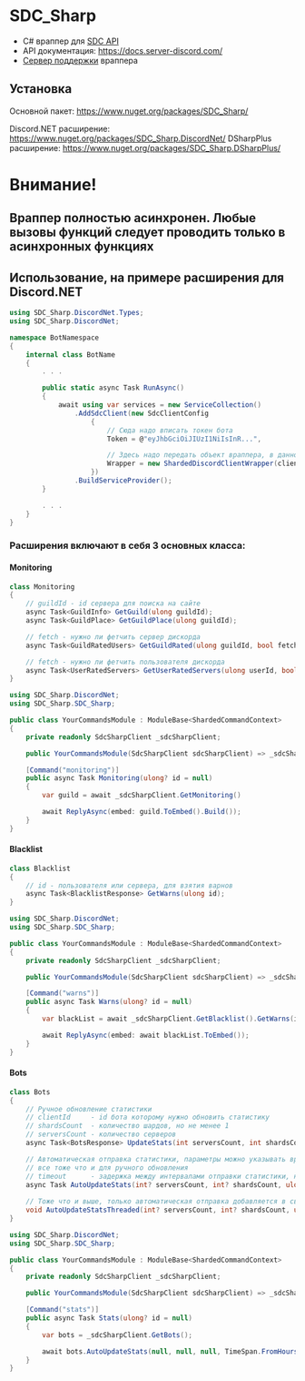 # SDC_Sharp
* C# враппер для [SDC API](https://docs.server-discord.com)
* API документация: https://docs.server-discord.com/
* [Сервер поддержки](https://discord.gg/NSkg6N9) враппера 

## Установка

Основной пакет: https://www.nuget.org/packages/SDC_Sharp/

Discord.NET расширение: https://www.nuget.org/packages/SDC_Sharp.DiscordNet/
DSharpPlus расширение: https://www.nuget.org/packages/SDC_Sharp.DSharpPlus/

# Внимание!
## Враппер полностью асинхронен. Любые вызовы функций следует проводить только в асинхронных функциях

## Использование, на примере расширения для Discord.NET

```cs
using SDC_Sharp.DiscordNet.Types;
using SDC_Sharp.DiscordNet;

namespace BotNamespace
{
    internal class BotName
    {
        . . .

        public static async Task RunAsync()
        {
            await using var services = new ServiceCollection()
                .AddSdcClient(new SdcClientConfig
                    {
                        // Сюда надо вписать токен бота
                        Token = @"eyJhbGciOiJIUzI1NiIsInR...",

                        // Здесь надо передать объект враппера, в данном примере для бота с шардами
                        Wrapper = new ShardedDiscordClientWrapper(client)
                    })
                .BuildServiceProvider();
        }

        . . .
    }
}
```

### Расширения включают в себя 3 основных класса:


#### Monitoring

```cs
class Monitoring
{
    // guildId - id сервера для поиска на сайте
    async Task<GuildInfo> GetGuild(ulong guildId);
    async Task<GuildPlace> GetGuildPlace(ulong guildId);

    // fetch - нужно ли фетчить сервер дискорда
    async Task<GuildRatedUsers> GetGuildRated(ulong guildId, bool fetch = false);

    // fetch - нужно ли фетчить пользователя дискорда
    async Task<UserRatedServers> GetUserRatedServers(ulong userId, bool fetch = false);
}
```


```cs
using SDC_Sharp.DiscordNet;
using SDC_Sharp.SDC_Sharp;

public class YourCommandsModule : ModuleBase<ShardedCommandContext>
{
    private readonly SdcSharpClient _sdcSharpClient;

    public YourCommandsModule(SdcSharpClient sdcSharpClient) => _sdcSharpClient = sdcSharpClient;

    [Command("monitoring")]
    public async Task Monitoring(ulong? id = null)
    {
        var guild = await _sdcSharpClient.GetMonitoring()

        await ReplyAsync(embed: guild.ToEmbed().Build());
    }
}
```

#### Blacklist

```cs
class Blacklist
{
    // id - пользователя или сервера, для взятия варнов
    async Task<BlacklistResponse> GetWarns(ulong id);
}
```

```cs
using SDC_Sharp.DiscordNet;
using SDC_Sharp.SDC_Sharp;

public class YourCommandsModule : ModuleBase<ShardedCommandContext>
{
    private readonly SdcSharpClient _sdcSharpClient;

    public YourCommandsModule(SdcSharpClient sdcSharpClient) => _sdcSharpClient = sdcSharpClient;

    [Command("warns")]
    public async Task Warns(ulong? id = null)
    {
        var blackList = await _sdcSharpClient.GetBlacklist().GetWarns(id ?? Context.User.Id);

        await ReplyAsync(embed: await blackList.ToEmbed());
    }
}
```

#### Bots

```cs
class Bots
{
    // Ручное обновление статистики
    // clientId     - id бота которому нужно обновить статистику
    // shardsCount  - количество шардов, но не менее 1
    // serversCount - количество серверов
    async Task<BotsResponse> UpdateStats(int serversCount, int shardsCount, ulong clientId);

    // Автоматическая отправка статистики, параметры можно указывать вручную, но они могут и братся автоматически
    // все тоже что и для ручного обновления
    // timeout      - задержка между интервалами отправки статистики, но не менее 30 минут
    async Task AutoUpdateStats(int? serversCount, int? shardsCount, ulong? clientId, TimeSpan timeout = default);
    
    // Тоже что и выше, только автоматическая отправка добавляется в свободный Thread через ThreadPool
    void AutoUpdateStatsThreaded(int? serversCount, int? shardsCount, ulong? clientId, TimeSpan timeout = default);
}
```

```cs
using SDC_Sharp.DiscordNet;
using SDC_Sharp.SDC_Sharp;

public class YourCommandsModule : ModuleBase<ShardedCommandContext>
{
    private readonly SdcSharpClient _sdcSharpClient;

    public YourCommandsModule(SdcSharpClient sdcSharpClient) => _sdcSharpClient = sdcSharpClient;

    [Command("stats")]
    public async Task Stats(ulong? id = null)
    {
        var bots = _sdcSharpClient.GetBots();

        await bots.AutoUpdateStats(null, null, null, TimeSpan.FromHours(4));
    }
}
```
